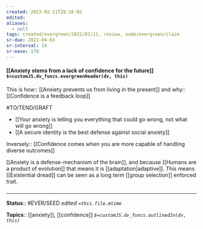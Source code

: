 ```yaml
---
created: 2022-02-11T20:16:02 
edited: 
aliases:
  - null
tags: created/evergreen/2022/02/11, review, node/evergreen/claim
sr-due: 2022-04-02
sr-interval: 14
sr-ease: 170
---
```


#### [[Anxiety stems from a lack of confidence for the future]] `$=customJS.dv_funcs.evergreenHeader(dv, this)`

This is 
how:: [[Anxiety prevents us from living in the present]]
and 
why:: [[Confidence is a feedback loop]]

#TO/TEND/GRAFT 
- [[Your anxiety is telling you everything that could go wrong, not what will go wrong]]
- [[A secure identity is the best defense against social anxiety]]

Inversely:: [[Confidence comes when you are more capable of handling diverse outcomes]]

[[Anxiety is a defense-mechanism of the brain]], and because [[Humans are a product of evolution]] that means it is [[adaptation|adaptive]].
This means [[Existential dread]] can be seen as a long term [[group selection]] enforced trait.

### <hr class="footnote"/>

**Status**:: #EVER/SEED 
*edited `=this.file.mtime`*

**Topics**:: [[anxiety]], [[confidence]]
*`$=customJS.dv_funcs.outlinedIn(dv, this)`*

